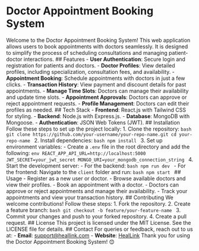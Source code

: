 # Doctor Appointment Booking System

Welcome to the Doctor Appointment Booking System! This web application allows users to book appointments with doctors seamlessly. It is designed to simplify the process of scheduling consultations and managing patient-doctor interactions. ## Features - **User Authentication**: Secure login and registration for patients and doctors. - **Doctor Profiles**: View detailed profiles, including specialization, consultation fees, and availability. - **Appointment Booking**: Schedule appointments with doctors in just a few clicks. - **Transaction History**: View payment and discount details for past appointments. - **Manage Time Slots**: Doctors can manage their availability and update time slots. - **Appointment Approvals**: Doctors can approve or reject appointment requests. - **Profile Management**: Doctors can edit their profiles as needed. ## Tech Stack - **Frontend**: React.js with Tailwind CSS for styling. - **Backend**: Node.js with Express.js. - **Database**: MongoDB with Mongoose. - **Authentication**: JSON Web Tokens (JWT). ## Installation Follow these steps to set up the project locally: 1. Clone the repository: ```bash git clone https://github.com/your-username/your-repo-name.git cd your-repo-name ``` 2. Install dependencies: ```bash npm install ``` 3. Set up environment variables: - Create a `.env` file in the root directory and add the following: ```env REACT_APP_API_URL=http://localhost:5000 JWT_SECRET=your_jwt_secret MONGO_URI=your_mongodb_connection_string ``` 4. Start the development server: - For the backend: ```bash npm run dev ``` - For the frontend: Navigate to the `client` folder and run: ```bash npm start ``` ## Usage - Register as a new user or doctor. - Browse available doctors and view their profiles. - Book an appointment with a doctor. - Doctors can approve or reject appointments and manage their availability. - Track your appointments and view your transaction history. ## Contributing We welcome contributions! Follow these steps: 1. Fork the repository. 2. Create a feature branch: ```bash git checkout -b feature/your-feature-name ``` 3. Commit your changes and push to your forked repository. 4. Create a pull request. ## License This project is licensed under the MIT License. See the LICENSE file for details. ## Contact For queries or feedback, reach out to us at: - **Email**: support@heallink.com - **Website**: [HealLink](http://www.heallink.com) Thank you for using the Doctor Appointment Booking System! 😊
